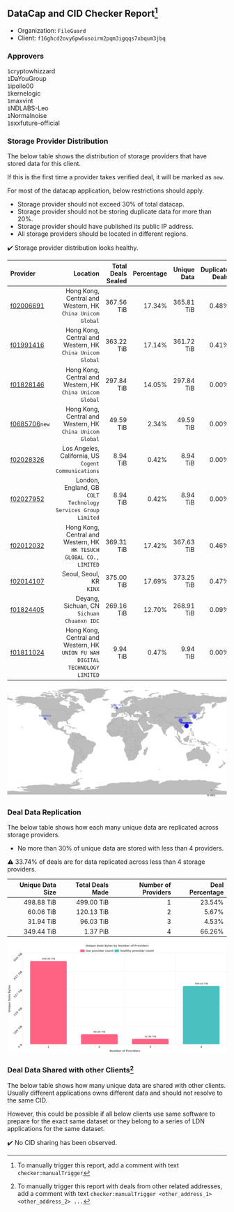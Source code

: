 ## DataCap and CID Checker Report[^1]
 - Organization: `FileGuard`
 - Client: `f16ghcd2ovy6pw6usoirm2pqm3igqqs7xbqum3jbq`
### Approvers
`1`cryptowhizzard<br/>`1`DaYouGroup<br/>`1`ipollo00<br/>`1`kernelogic<br/>`1`maxvint<br/>`1`NDLABS-Leo<br/>`1`Normalnoise<br/>`1`sxxfuture-official

### Storage Provider Distribution
The below table shows the distribution of storage providers that have stored data for this client.

If this is the first time a provider takes verified deal, it will be marked as `new`.

For most of the datacap application, below restrictions should apply.
 - Storage provider should not exceed 30% of total datacap.
 - Storage provider should not be storing duplicate data for more than 20%.
 - Storage provider should have published its public IP address.
 - All storage providers should be located in different regions.

✔️ Storage provider distribution looks healthy.

| Provider                                                  |                                                                         Location | Total Deals Sealed | Percentage | Unique Data | Duplicate Deals |
| :-------------------------------------------------------- | -------------------------------------------------------------------------------: | -----------------: | ---------: | ----------: | --------------: |
| [f02006691](https://filfox.info/en/address/f02006691)     |                     Hong Kong, Central and Western, HK<br/>`China Unicom Global` |         367.56 TiB |     17.34% |  365.81 TiB |           0.48% |
| [f01991416](https://filfox.info/en/address/f01991416)     |                     Hong Kong, Central and Western, HK<br/>`China Unicom Global` |         363.22 TiB |     17.14% |  361.72 TiB |           0.41% |
| [f01828146](https://filfox.info/en/address/f01828146)     |                     Hong Kong, Central and Western, HK<br/>`China Unicom Global` |         297.84 TiB |     14.05% |  297.84 TiB |           0.00% |
| [f0685706](https://filfox.info/en/address/f0685706)`new`  |                     Hong Kong, Central and Western, HK<br/>`China Unicom Global` |          49.59 TiB |      2.34% |   49.59 TiB |           0.00% |
| [f02028326](https://filfox.info/en/address/f02028326)     |                          Los Angeles, California, US<br/>`Cogent Communications` |           8.94 TiB |      0.42% |    8.94 TiB |           0.00% |
| [f02027952](https://filfox.info/en/address/f02027952)     |                 London, England, GB<br/>`COLT Technology Services Group Limited` |           8.94 TiB |      0.42% |    8.94 TiB |           0.00% |
| [f02012032](https://filfox.info/en/address/f02012032)     |           Hong Kong, Central and Western, HK<br/>`HK TESUCH GLOBAL CO., LIMITED` |         369.31 TiB |     17.42% |  367.63 TiB |           0.46% |
| [f02014107](https://filfox.info/en/address/f02014107)     |                                                      Seoul, Seoul, KR<br/>`KINX` |         375.00 TiB |     17.69% |  373.25 TiB |           0.47% |
| [f01824405](https://filfox.info/en/address/f01824405)     |                                    Deyang, Sichuan, CN<br/>`Sichuan Chuanxn IDC` |         269.16 TiB |     12.70% |  268.91 TiB |           0.09% |
| [f01811024](https://filfox.info/en/address/f01811024)     | Hong Kong, Central and Western, HK<br/>`UNION FU WAH DIGITAL TECHNOLOGY LIMITED` |           9.94 TiB |      0.47% |    9.94 TiB |           0.00% |

<img src="https://raw.githubusercontent.com/data-preservation-programs/filplus-checker-assets/main/filecoin-project/filecoin-plus-large-datasets/issues/1712/1691108932573.png"/>

### Deal Data Replication
The below table shows how each many unique data are replicated across storage providers.

- No more than 30% of unique data are stored with less than 4 providers.

⚠️ 33.74% of deals are for data replicated across less than 4 storage providers.

| Unique Data Size | Total Deals Made | Number of Providers | Deal Percentage |
| ---------------: | ---------------: | ------------------: | --------------: |
|       498.88 TiB |       499.00 TiB |                   1 |          23.54% |
|        60.06 TiB |       120.13 TiB |                   2 |           5.67% |
|        31.94 TiB |        96.03 TiB |                   3 |           4.53% |
|       349.44 TiB |         1.37 PiB |                   4 |          66.26% |

<img src="https://raw.githubusercontent.com/data-preservation-programs/filplus-checker-assets/main/filecoin-project/filecoin-plus-large-datasets/issues/1712/1691108933356.png"/>

### Deal Data Shared with other Clients[^3]
The below table shows how many unique data are shared with other clients.
Usually different applications owns different data and should not resolve to the same CID.

However, this could be possible if all below clients use same software to prepare for the exact same dataset or they belong to a series of LDN applications for the same dataset.

✔️ No CID sharing has been observed.

[^1]: To manually trigger this report, add a comment with text `checker:manualTrigger`

[^2]: Deals from those addresses are combined into this report as they are specified with `checker:manualTrigger`

[^3]: To manually trigger this report with deals from other related addresses, add a comment with text `checker:manualTrigger <other_address_1> <other_address_2> ...`
